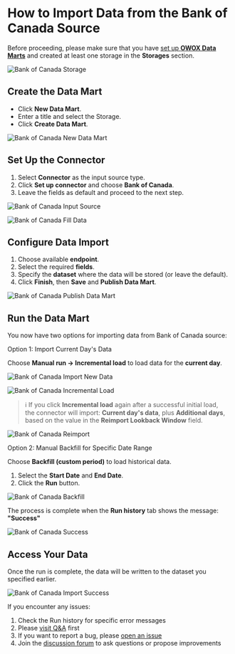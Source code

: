 # How to Import Data from the Bank of Canada Source

Before proceeding, please make sure that you have [set up **OWOX Data Marts**](https://docs.owox.com/docs/getting-started/quick-start/) and created at least one storage in the **Storages** section.  

![Bank of Canada Storage](res/bank_storage.png)

## Create the Data Mart

- Click **New Data Mart**.
- Enter a title and select the Storage.
- Click **Create Data Mart**.

![Bank of Canada New Data Mart](res/bank_newdatamart.png)

## Set Up the Connector

1. Select **Connector** as the input source type.
2. Click **Set up connector** and choose **Bank of Canada**.  
3. Leave the fields as default and proceed to the next step.

![Bank of Canada Input Source](res/bank_connector.png)

![Bank of Canada Fill Data](res/bank_fill_data.png)

## Configure Data Import

1. Choose available **endpoint**.  
2. Select the required **fields**.  
3. Specify the **dataset** where the data will be stored (or leave the default).  
4. Click **Finish**, then **Save** and **Publish Data Mart**.

![Bank of Canada Publish Data Mart](res/bank_publish.png)

## Run the Data Mart

You now have two options for importing data from Bank of Canada source:  

Option 1: Import Current Day's Data

Choose **Manual run → Incremental load** to load data for the **current day**.

![Bank of Canada Import New Data](res/bank_incremental.png)

![Bank of Canada Incremental Load](res/bank_currentday.png)

> ℹ️ If you click **Incremental load** again after a successful initial load,  
> the connector will import: **Current day's data**, plus **Additional days**, based on the value in the **Reimport Lookback Window** field.

![Bank of Canada Reimport](res/bank_reimportwindow.png)

Option 2: Manual Backfill for Specific Date Range

Choose **Backfill (custom period)** to load historical data.  

1. Select the **Start Date** and **End Date**.
2. Click the **Run** button.

![Bank of Canada Backfill](res/bank_daterange.png)

The process is complete when the **Run history** tab shows the message:  
**"Success"**  

![Bank of Canada Success](res/bank_successrun.png)

## Access Your Data

Once the run is complete, the data will be written to the dataset you specified earlier.

![Bank of Canada Import Success](res/bank_bq.png)

If you encounter any issues:

1. Check the Run history for specific error messages
2. Please [visit Q&A](https://github.com/OWOX/owox-data-marts/discussions/categories/q-a) first
3. If you want to report a bug, please [open an issue](https://github.com/OWOX/owox-data-marts/issues)
4. Join the [discussion forum](https://github.com/OWOX/owox-data-marts/discussions) to ask questions or propose improvements
